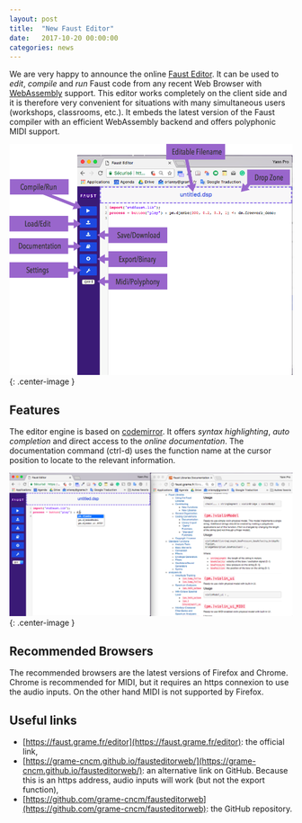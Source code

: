 ```yaml
---
layout: post
title:  "New Faust Editor"
date:   2017-10-20 00:00:00
categories: news
---
```


We are very happy to announce the online [Faust Editor](https://faust.grame.fr/editor). It can be used to _edit_, _compile_ and _run_ Faust code from any recent Web Browser with [WebAssembly](http://webassembly.org) support. This editor works completely on the client side and it is therefore very convenient for situations with many simultaneous users (workshops, classrooms, etc.). It embeds the latest version of the Faust compiler with an efficient WebAssembly backend and offers polyphonic MIDI support.


![](/images/editor-help.png){: .center-image } 

## Features
The editor engine is based on [codemirror](https://codemirror.net/). It offers _syntax highlighting_, _auto completion_ and direct access to the _online documentation_. The documentation command (ctrl-d) uses the function name at the cursor position to locate to the relevant information.

![](/images/editor-doc.png){: .center-image } 

## Recommended Browsers

The recommended browsers are the latest versions of Firefox and Chrome. Chrome is recommended for MIDI, but it requires an https connexion to use the audio inputs. On the other hand MIDI is not supported by Firefox.

## Useful links

- [https://faust.grame.fr/editor](https://faust.grame.fr/editor): the official link,
- [https://grame-cncm.github.io/fausteditorweb/](https://grame-cncm.github.io/fausteditorweb/): an alternative link on GitHub. Because this is an https address, audio inputs will work (but not the export function),
- [https://github.com/grame-cncm/fausteditorweb](https://github.com/grame-cncm/fausteditorweb): the GitHub repository.
